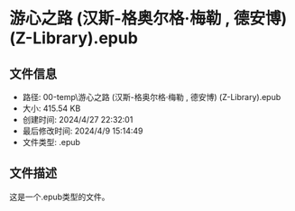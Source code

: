 ﻿# 游心之路 (汉斯-格奥尔格·梅勒 , 德安博) (Z-Library).epub

## 文件信息
- 路径: 00-temp\游心之路 (汉斯-格奥尔格·梅勒 , 德安博) (Z-Library).epub
- 大小: 415.54 KB
- 创建时间: 2024/4/27 22:32:01
- 最后修改时间: 2024/4/9 15:14:49
- 文件类型: .epub

## 文件描述
这是一个.epub类型的文件。

